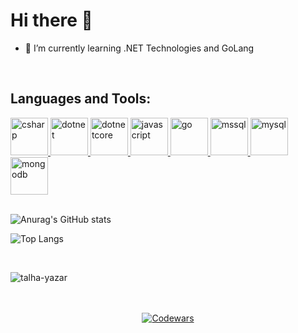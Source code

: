 <h1> Hi there 👋</h1>

- 🌱 I’m currently learning .NET Technologies and GoLang

<br>

<h2 align="left">Languages and Tools:</h2>
<p align="left"> 
  <a href="https://www.w3schools.com/cs/" target="_blank" rel="noreferrer"> 
    <img src="https://cdn.jsdelivr.net/gh/devicons/devicon/icons/csharp/csharp-original.svg" alt="csharp" width="60" height="60"/> 
  </a> 
  <a href="https://dotnet.microsoft.com/" target="_blank" rel="noreferrer"> 
    <img src="https://cdn.jsdelivr.net/gh/devicons/devicon/icons/dot-net/dot-net-original-wordmark.svg" alt="dotnet" width="60" height="60"/> 
  </a>
  <a href="https://dotnet.microsoft.com/" target="_blank" rel="noreferrer"> 
    <img src="https://cdn.jsdelivr.net/gh/devicons/devicon/icons/dotnetcore/dotnetcore-original.svg" alt="dotnetcore" width="60" height="60"/> 
  </a>
  <a href="https://www.javascript.com/" target="_blank" rel="noreferrer"> 
    <img src="https://cdn.jsdelivr.net/gh/devicons/devicon/icons/javascript/javascript-original.svg" alt="javascript" width="60" height="60"/> 
  </a>
  <a href="https://go.dev/" target="_blank" rel="noreferrer"> 
    <img src="https://cdn.jsdelivr.net/gh/devicons/devicon/icons/go/go-original.svg" alt="go" width="60" height="60"/> 
  </a>
  <a href="https://docs.microsoft.com/en-us/sql/sql-server/" target="_blank" rel="noreferrer"> 
    <img src="https://cdn.jsdelivr.net/gh/devicons/devicon/icons/microsoftsqlserver/microsoftsqlserver-plain.svg" alt="mssql" width="60" height="60"/> 
  </a>
  <a href="https://www.mysql.com/" target="_blank" rel="noreferrer"> 
    <img src="https://cdn.jsdelivr.net/gh/devicons/devicon/icons/mysql/mysql-original-wordmark.svg" alt="mysql" width="60" height="60"/> 
  </a>
  <a href="https://www.mongodb.com/" target="_blank" rel="noreferrer"> 
    <img src="https://cdn.jsdelivr.net/gh/devicons/devicon/icons/mongodb/mongodb-original-wordmark.svg" alt="mongodb" width="60" height="60"/> 
  </a>

  <br>
  <br>
  
![Anurag's GitHub stats](https://github-readme-stats.vercel.app/api?username=talha-yazar&show_icons=true&theme=radical)
  
![Top Langs](https://github-readme-stats.vercel.app/api/top-langs/?username=talha-yazar&layout=compact&theme=tokyonight)

<br>
<p align="left"><img src="https://komarev.com/ghpvc/?username=talha-yazar&style=flat-square&color=blueviolet" alt="talha-yazar" /></p>

<br>

<br>

<div id="statistics_competitions_block_id" align="center" style="align-content: center; text-align:center;">
    <a href="https://www.codewars.com/users/talha-yazar" target="_blank">
        <img src="https://www.codewars.com/users/talha-yazar/badges/micro" alt="Codewars" />
    </a>
</div>

<br>
  
<!--
**talha-yazar/talha-yazar** is a ✨ _special_ ✨ repository because its `README.md` (this file) appears on your GitHub profile.

Here are some ideas to get you started:

- 🔭 I’m currently working on ...
- 🌱 I’m currently learning ...
- 👯 I’m looking to collaborate on ...
- 🤔 I’m looking for help with ...
- 💬 Ask me about ...
- 📫 How to reach me: ...
- 😄 Pronouns: ...
- ⚡ Fun fact: ...
-->
